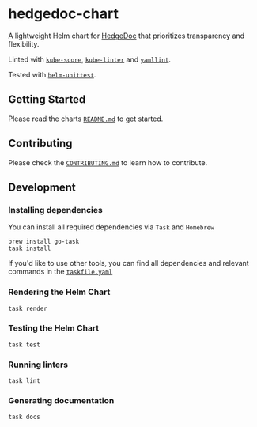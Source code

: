 # hedgedoc-chart

A lightweight Helm chart for [HedgeDoc](https://github.com/hedgedoc/hedgedoc) that prioritizes
transparency and flexibility.

Linted with [`kube-score`](https://github.com/zegl/kube-score),
[`kube-linter`](https://github.com/stackrox/kube-linter)
and [`yamllint`](https://github.com/stackrox/kube-linter).

Tested with [`helm-unittest`](https://github.com/helm-unittest/helm-unittest).

## Getting Started

Please read the charts [`README.md`](./chart/README.md) to get started.

## Contributing

Please check the [`CONTRIBUTING.md`](./CONTRIBUTING.md) to learn how to contribute.

## Development

### Installing dependencies

You can install all required dependencies via `Task` and `Homebrew`

```shell
brew install go-task
task install
```

If you'd like to use other tools,
you can find all dependencies and relevant commands in the [`taskfile.yaml`](./taskfile.yaml)

### Rendering the Helm Chart

```shell
task render
```

### Testing the Helm Chart

```shell
task test
```

### Running linters

```shell
task lint
```

### Generating documentation

```shell
task docs
```
